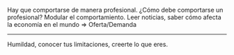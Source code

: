 Hay que comportarse de manera profesional.
¿Cómo debe comportarse un profesional?
Modular el comportamiento.
Leer noticias, saber cómo afecta la economía en el mundo => Oferta/Demanda

---
Humildad, conocer tus limitaciones, creerte lo que eres.